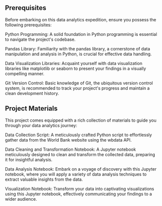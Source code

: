 ## Prerequisites

Before embarking on this data analytics expedition, ensure you possess the following prerequisites:

Python Programming: A solid foundation in Python programming is essential to navigate the project's codebase.

Pandas Library: Familiarity with the pandas library, a cornerstone of data manipulation and analysis in Python, is crucial for effective data handling.

Data Visualization Libraries: Acquaint yourself with data visualization libraries like matplotlib or seaborn to present your findings in a visually compelling manner.

Git Version Control: Basic knowledge of Git, the ubiquitous version control system, is recommended to track your project's progress and maintain a clean development history.

##  Project Materials

This project comes equipped with a rich collection of materials to guide you through your data analytics journey:

Data Collection Script: A meticulously crafted Python script to effortlessly gather data from the World Bank website using the wbdata API.

Data Cleaning and Transformation Notebook: A Jupyter notebook meticulously designed to clean and transform the collected data, preparing it for insightful analysis.

Data Analysis Notebook: Embark on a voyage of discovery with this Jupyter notebook, where you will apply a variety of data analysis techniques to extract valuable insights from the data.

Visualization Notebook: Transform your data into captivating visualizations using this Jupyter notebook, effectively communicating your findings to a wider audience.

